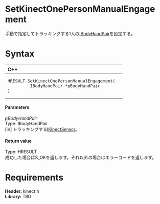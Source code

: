 SetKinectOnePersonManualEngagement  
==================================  

手動で指定してトラッキングする1人の[IBodyHandPair](../Interfaces/IBodyHandPair_Interface.md)を設定する。 <span id="syntaxSection"></span>

Syntax  
======  

<table>
<colgroup>
<col width="100%" />
</colgroup>
<thead>
<tr class="header">
<th align="left">C++</th>
</tr>
</thead>
<tbody>
<tr class="odd">
<td align="left"><pre><code>HRESULT SetKinectOnePersonManualEngagement(  
         IBodyHandPair *pBodyHandPair  
)</code></pre></td>
</tr>
</tbody>
</table>

<span id="ID4EG"></span>
#### Parameters  

*pBodyHandPair*    
Type: IBodyHandPair  
[in] トラッキングする[IKinectSensor](../Interfaces/IKinectSensor_Interface.md)。  

<span id="ID4EN"></span>
#### Return value  

Type: HRESULT  
成功した場合はS\_OKを返します。それ以外の場合はエラーコードを返します。  

<span id="requirements"></span>

Requirements  
============  

**Header:** kinect.h  
**Library:** TBD  



<!--Please do not edit the data in the comment block below.-->
<!--
TOCTitle : SetKinectOnePersonManualEngagement
RLTitle : SetKinectOnePersonManualEngagement
KeywordK : SetKinectOnePersonManualEngagement
KeywordF : SetKinectOnePersonManualEngagement
KeywordF : Microsoft.Kinect.kinect.SetKinectOnePersonManualEngagement(IBodyHandPair)
KeywordA : M:Microsoft.Kinect.kinect.SetKinectOnePersonManualEngagement(IBodyHandPair)
AssetID : M:Microsoft.Kinect.kinect.SetKinectOnePersonManualEngagement(IBodyHandPair)
Locale : en-us
CommunityContent : 1
APIType : Managed
APILocation : 
APIName : Microsoft.Kinect.kinect.SetKinectOnePersonManualEngagement
TargetOS : Windows
TopicType : kbSyntax
DevLang : C++
DocSet : K4Wv2
ProjType : K4Wv2Proj
Technology : Kinect for Windows
Product : Kinect for Windows SDK v2
productversion : 20
-->
